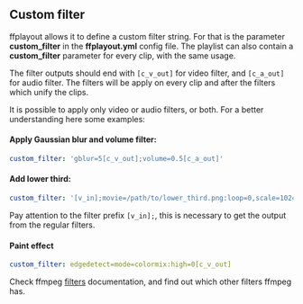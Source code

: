 ## Custom filter

ffplayout allows it to define a custom filter string. For that is the parameter **custom_filter** in the **ffplayout.yml** config file. The playlist can also contain a **custom_filter** parameter for every clip, with the same usage.

The filter outputs should end with `[c_v_out]` for video filter, and `[c_a_out]` for audio filter. The filters will be apply on every clip and after the filters which unify the clips.

It is possible to apply only video or audio filters, or both. For a better understanding here some examples:

#### Apply Gaussian blur and volume filter:

```YAML
custom_filter: 'gblur=5[c_v_out];volume=0.5[c_a_out]'
```

#### Add lower third:

```YAML
custom_filter: '[v_in];movie=/path/to/lower_third.png:loop=0,scale=1024:576,setpts=N/(25*TB)[lower];[v_in][lower]overlay=0:0:shortest=1[c_v_out]'
```

Pay attention to the filter prefix `[v_in];`, this is necessary to get the output from the regular filters.

#### Paint effect

```YAML
custom_filter: edgedetect=mode=colormix:high=0[c_v_out]
```

Check ffmpeg [filters](https://ffmpeg.org/ffmpeg-filters.html) documentation, and find out which other filters ffmpeg has.

